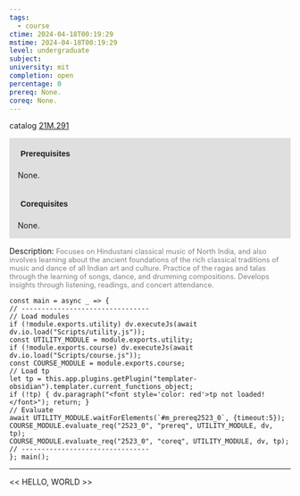 ```yaml
---
tags:
  - course
ctime: 2024-04-18T00:19:29
mstime: 2024-04-18T00:19:29
level: undergraduate
subject: 
university: mit
completion: open
percentage: 0
prereq: None.
coreq: None.
---
```


catalog [21M.291](http://student.mit.edu/catalog/m21Ma.html#21M.291)

<span style="display: block; padding: 15px; background-color: rgb(100, 100, 100, 0.2);"><font id="m_prereq2523_0" style="display: block; font-family: Arial, sans-serif; font-weight: bold; padding: 5px">Prerequisites</font><br><span id="prereq2523_0">None.</span></span>
<span style="display: block; padding: 15px; background-color: rgb(100, 100, 100, 0.2);"><font id="m_coreq2523_0" style="display: block; font-family: Arial, sans-serif; font-weight: bold; padding: 5px">Corequisites</font><br><span id="coreq2523_0">None.</span></span>

<font style="">Description:</font>
<font style="color: grey; font-size: 0.8rem;">Focuses on Hindustani classical music of North India, and also involves learning about the ancient foundations of the rich classical traditions of music and dance of all Indian art and culture. Practice of the ragas and talas through the learning of songs, dance, and drumming compositions. Develops insights through listening, readings, and concert attendance.</font>

```dataviewjs
const main = async _ => {
// --------------------------------
// Load modules
if (!module.exports.utility) dv.executeJs(await dv.io.load("Scripts/utility.js"));
const UTILITY_MODULE = module.exports.utility;
if (!module.exports.course) dv.executeJs(await dv.io.load("Scripts/course.js"));
const COURSE_MODULE = module.exports.course;
// Load tp
let tp = this.app.plugins.getPlugin("templater-obsidian").templater.current_functions_object;
if (!tp) { dv.paragraph("<font style='color: red'>tp not loaded!</font>"); return; }
// Evaluate
await UTILITY_MODULE.waitForElements(`#m_prereq2523_0`, {timeout:5});
COURSE_MODULE.evaluate_req("2523_0", "prereq", UTILITY_MODULE, dv, tp);
COURSE_MODULE.evaluate_req("2523_0", "coreq", UTILITY_MODULE, dv, tp);
// --------------------------------
}; main();
```

---

<< HELLO, WORLD >>
